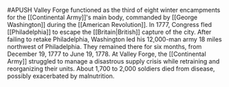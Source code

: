 #APUSH 
Valley Forge functioned as the third of eight winter encampments for the [[Continental Army]]'s main body, commanded by [[George Washington]] during the [[American Revolution]]. In 1777, Congress fled [[Philadelphia]] to escape the [[Britain|British]] capture of the city. After failing to retake Philadelphia, Washington led his 12,000-man army 18 miles northwest of Philadelphia. They remained there for six months, from December 19, 1777 to June 19, 1778. At Valley Forge, the [[Continental Army]] struggled to manage a disastrous supply crisis while retraining and reorganizing their units. About 1,700 to 2,000 soldiers died from disease, possibly exacerbated by malnutrition.